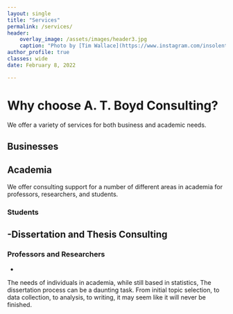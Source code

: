 ```yaml
---
layout: single
title: "Services"
permalink: /services/
header:
    overlay_image: /assets/images/header3.jpg
    caption: "Photo by [Tim Wallace](https://www.instagram.com/insolentprodigy/)"
author_profile: true
classes: wide
date: February 8, 2022

---
```

# Why choose A. T. Boyd Consulting?

We offer a variety of services for both business and academic needs.

## Businesses


## Academia

We offer consulting support for a number of different areas in academia for professors, researchers, and students.

### Students

-Dissertation and Thesis Consulting
-

### Professors and Researchers

-

The needs of individuals in academia, while still based in statistics, 
The dissertation process can be a daunting task. From initial topic selection, to data collection, to analysis, to writing, it may seem like it will never be finished. 



